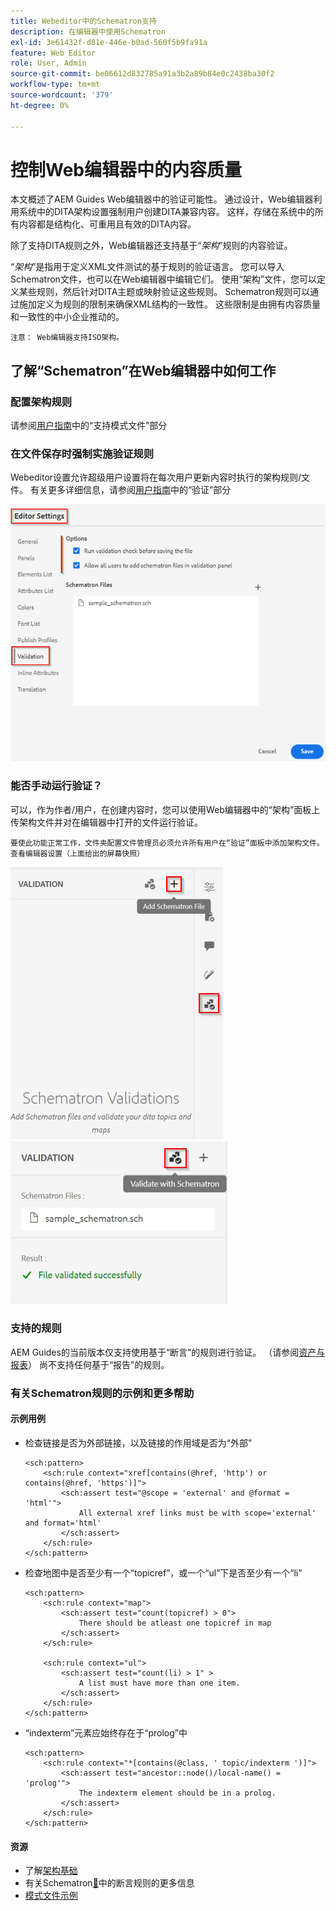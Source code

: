 ```yaml
---
title: Webeditor中的Schematron支持
description: 在编辑器中使用Schematron
exl-id: 3e61432f-d81e-446e-b0ad-560f5b9fa91a
feature: Web Editor
role: User, Admin
source-git-commit: be06612d832785a91a3b2a89b84e0c2438ba30f2
workflow-type: tm+mt
source-wordcount: '379'
ht-degree: 0%

---
```


# 控制Web编辑器中的内容质量

本文概述了AEM Guides Web编辑器中的验证可能性。
通过设计，Web编辑器利用系统中的DITA架构设置强制用户创建DITA兼容内容。 这样，存储在系统中的所有内容都是结构化、可重用且有效的DITA内容。

除了支持DITA规则之外，Web编辑器还支持基于“*架构*”规则的内容验证。

“*架构*”是指用于定义XML文件测试的基于规则的验证语言。 您可以导入Schematron文件，也可以在Web编辑器中编辑它们。 使用“架构”文件，您可以定义某些规则，然后针对DITA主题或映射验证这些规则。 Schematron规则可以通过施加定义为规则的限制来确保XML结构的一致性。 这些限制是由拥有内容质量和一致性的中小企业推动的。

    注意： Web编辑器支持ISO架构。


## 了解“Schematron”在Web编辑器中如何工作

### 配置架构规则

请参阅[用户指南](https://helpx.adobe.com/content/dam/help/en/xml-documentation-solution/4-2/Adobe-Experience-Manager-Guides_UUID_User-Guide_EN.pdf#page=148)中的“支持模式文件”部分


### 在文件保存时强制实施验证规则

Webeditor设置允许超级用户设置将在每次用户更新内容时执行的架构规则/文件。 有关更多详细信息，请参阅[用户指南](https://helpx.adobe.com/content/dam/help/en/xml-documentation-solution/4-2/Adobe-Experience-Manager-Guides_UUID_User-Guide_EN.pdf#page=58)中的“验证”部分

![从Web编辑器设置设置设置规则](../../../assets/authoring/schematron-editorsettings-validation-tab.png)


### 能否手动运行验证？

可以，作为作者/用户，在创建内容时，您可以使用Web编辑器中的“架构”面板上传架构文件并对在编辑器中打开的文件运行验证。

    要使此功能正常工作，文件夹配置文件管理员必须允许所有用户在“验证”面板中添加架构文件。 查看编辑器设置（上面给出的屏幕快照）

![选择架构文件](../../../assets/authoring/schematron-rightpanel-validation-addsch.png)
![运行验证](../../../assets/authoring/schematron-rightpanel-validation-runsch.png)


### 支持的规则

AEM Guides的当前版本仅支持使用基于“断言”的规则进行验证。 （请参阅[资产与报表](https://schematron.com/document/205.html)）
尚不支持任何基于“报告”的规则。


### 有关Schematron规则的示例和更多帮助

#### 示例用例

- 检查链接是否为外部链接，以及链接的作用域是否为“外部”

  ```
  <sch:pattern>
      <sch:rule context="xref[contains(@href, 'http') or contains(@href, 'https')]">
          <sch:assert test="@scope = 'external' and @format = 'html'">
              All external xref links must be with scope='external' and format='html'
          </sch:assert>
      </sch:rule>
  </sch:pattern>
  ```

- 检查地图中是否至少有一个“topicref”，或一个“ul”下是否至少有一个“li”

  ```
  <sch:pattern>
      <sch:rule context="map">
          <sch:assert test="count(topicref) > 0">
              There should be atleast one topicref in map
          </sch:assert>
      </sch:rule>
  
      <sch:rule context="ul">
          <sch:assert test="count(li) > 1" >
              A list must have more than one item.
          </sch:assert>
      </sch:rule>
  </sch:pattern>
  ```

- “indexterm”元素应始终存在于“prolog”中

  ```
  <sch:pattern>
      <sch:rule context="*[contains(@class, ' topic/indexterm ')]">
          <sch:assert test="ancestor::node()/local-name() = 'prolog'">
              The indexterm element should be in a prolog.
          </sch:assert>
      </sch:rule>
  </sch:pattern>
  ```

#### 资源

- 了解[架构基础](https://da2022.xatapult.com/#what-is-schematron)
- 有关Schematron[&#128279;](https://www.xml.com/pub/a/2003/11/12/schematron.html#Assertions)中的断言规则的更多信息
- [模式文件示例](../../../assets/authoring/sample_schematron.sch)
